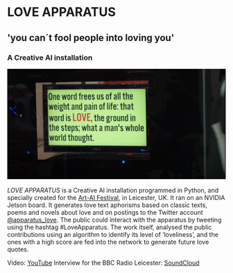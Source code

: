 # LOVE APPARATUS
## 'you can´t fool people into loving you'
### A Creative AI installation

[![Love Apparatus](loveApparatus.png)](https://www.youtube.com/watch?v=8UIpAYbyCj8)

_LOVE APPARATUS_ is a Creative AI installation programmed in Python, and specially created for the [Art-AI Festival](https://www.art-ai.io/), in Leicester, UK. It ran on an NVIDIA Jetson board.
It generates love text aphorisms based on classic texts, poems and novels about love and on postings to the Twitter account [@apparatus_love](https://twitter.com/apparatus_love).
The public could interact with the apparatus by tweeting using the hashtag #LoveApparatus. The work itself, analysed the public contributions using an algorithm to identify its level of ‘loveliness’, and the ones with a high score are fed into the network to generate future love quotes.

Video: [YouTube](https://twitter.com/apparatus_love)
Interview for the BBC Radio Leicester: [SoundCloud](https://soundcloud.com/user-240321395/bbc-radio-leicester-fabrizio-poltronieri-love-apparatus-interview-3-may-2018)